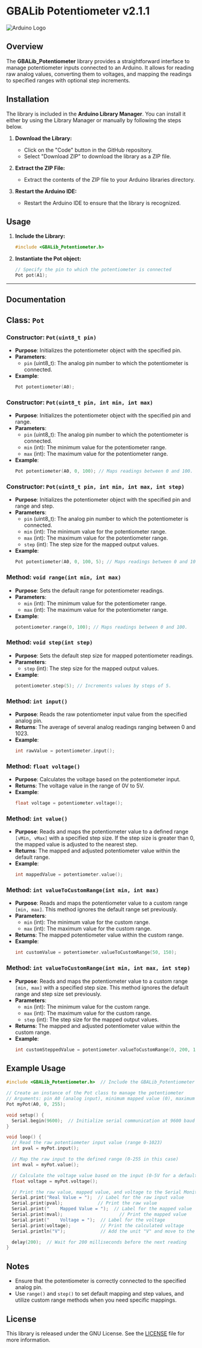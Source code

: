 # GBALib Potentiometer v2.1.1

![Arduino Logo](./extras/ArduinoCommunityLogo.png)

## Overview
The **GBALib_Potentiometer** library provides a straightforward interface to manage potentiometer inputs connected to an Arduino. It allows for reading raw analog values, converting them to voltages, and mapping the readings to specified ranges with optional step increments.


## Installation

The library is included in the **Arduino Library Manager**. You can install it either by using the Library Manager or manually by following the steps below.

1. **Download the Library:**
   - Click on the "Code" button in the GitHub repository.
   - Select "Download ZIP" to download the library as a ZIP file.

2. **Extract the ZIP File:**
   - Extract the contents of the ZIP file to your Arduino libraries directory.

3. **Restart the Arduino IDE:**
   - Restart the Arduino IDE to ensure that the library is recognized.

## Usage

1. **Include the Library:**
   ```cpp
   #include <GBALib_Potentiometer.h>
   ```

2. **Instantiate the Pot object:**
   ```cpp
   // Specify the pin to which the potentiometer is connected
   Pot pot(A1); 
   ```

---

## Documentation
## Class: `Pot`

### Constructor: `Pot(uint8_t pin)`
- **Purpose**: Initializes the potentiometer object with the specified pin.
- **Parameters**:
  - `pin` (uint8_t): The analog pin number to which the potentiometer is connected.
- **Example**:
    ```cpp
    Pot potentiometer(A0);
    ```

### Constructor: `Pot(uint8_t pin, int min, int max)`
- **Purpose**: Initializes the potentiometer object with the specified pin and range.
- **Parameters**:
  - `pin` (uint8_t): The analog pin number to which the potentiometer is connected.
  - `min` (int): The minimum value for the potentiometer range.
  - `max` (int): The maximum value for the potentiometer range.
- **Example**:
    ```cpp
    Pot potentiometer(A0, 0, 100); // Maps readings between 0 and 100.
    ```

### Constructor: `Pot(uint8_t pin, int min, int max, int step)`
- **Purpose**: Initializes the potentiometer object with the specified pin and range and step.
- **Parameters**:
  - `pin` (uint8_t): The analog pin number to which the potentiometer is connected.
  - `min` (int): The minimum value for the potentiometer range.
  - `max` (int): The maximum value for the potentiometer range.
  - `step` (int): The step size for the mapped output values.
- **Example**:
    ```cpp
    Pot potentiometer(A0, 0, 100, 5); // Maps readings between 0 and 100. Increments values by steps of 5.
    ```

### Method: `void range(int min, int max)`
- **Purpose**: Sets the default range for potentiometer readings.
- **Parameters**:
  - `min` (int): The minimum value for the potentiometer range.
  - `max` (int): The maximum value for the potentiometer range.
- **Example**:
    ```cpp
    potentiometer.range(0, 100); // Maps readings between 0 and 100.
    ```

### Method: `void step(int step)`
- **Purpose**: Sets the default step size for mapped potentiometer readings.
- **Parameters**:
  - `step` (int): The step size for the mapped output values.
- **Example**:
    ```cpp
    potentiometer.step(5); // Increments values by steps of 5.
    ```

### Method: `int input()`
- **Purpose**: Reads the raw potentiometer input value from the specified analog pin.
- **Returns**: The average of several analog readings ranging between 0 and 1023.
- **Example**:
    ```cpp
    int rawValue = potentiometer.input();
    ```

### Method: `float voltage()`
- **Purpose**: Calculates the voltage based on the potentiometer input.
- **Returns**: The voltage value in the range of 0V to 5V.
- **Example**:
    ```cpp
    float voltage = potentiometer.voltage();
    ```

### Method: `int value()`
- **Purpose**: Reads and maps the potentiometer value to a defined range `[vMin, vMax]` with a specified step size. If the step size is greater than 0, the mapped value is adjusted to the nearest step.
- **Returns**: The mapped and adjusted potentiometer value within the default range.
- **Example**:
    ```cpp
    int mappedValue = potentiometer.value();
    ```

### Method: `int valueToCustomRange(int min, int max)`
- **Purpose**: Reads and maps the potentiometer value to a custom range `[min, max]`. This method ignores the default range set previously.
- **Parameters**:
  - `min` (int): The minimum value for the custom range.
  - `max` (int): The maximum value for the custom range.
- **Returns**: The mapped potentiometer value within the custom range.
- **Example**:
    ```cpp
    int customValue = potentiometer.valueToCustomRange(50, 150);
    ```

### Method: `int valueToCustomRange(int min, int max, int step)`
- **Purpose**: Reads and maps the potentiometer value to a custom range `[min, max]` with a specified step size. This method ignores the default range and step size set previously.
- **Parameters**:
  - `min` (int): The minimum value for the custom range.
  - `max` (int): The maximum value for the custom range.
  - `step` (int): The step size for the mapped output values.
- **Returns**: The mapped and adjusted potentiometer value within the custom range.
- **Example**:
    ```cpp
    int customSteppedValue = potentiometer.valueToCustomRange(0, 200, 10);
    ```

## Example Usage

```cpp
#include <GBALib_Potentiometer.h>  // Include the GBALib_Potentiometer library

// Create an instance of the Pot class to manage the potentiometer
// Arguments: pin A0 (analog input), minimum mapped value (0), maximum mapped value (255)
Pot myPot(A0, 0, 255);

void setup() {
  Serial.begin(9600);  // Initialize serial communication at 9600 baud
}

void loop() {
  // Read the raw potentiometer input value (range 0-1023)
  int pval = myPot.input();

  // Map the raw input to the defined range (0-255 in this case)
  int mval = myPot.value();

  // Calculate the voltage value based on the input (0-5V for a default reference voltage)
  float voltage = myPot.voltage();

  // Print the raw value, mapped value, and voltage to the Serial Monitor
  Serial.print("Real Value = ");  // Label for the raw input value
  Serial.print(pval);             // Print the raw value
  Serial.print("    Mapped Value = ");  // Label for the mapped value
  Serial.print(mval);                     // Print the mapped value
  Serial.print("    Voltage = ");  // Label for the voltage
  Serial.print(voltage);           // Print the calculated voltage
  Serial.println("V");             // Add the unit "V" and move to the next line

  delay(200);  // Wait for 200 milliseconds before the next reading
}
```

## Notes
- Ensure that the potentiometer is correctly connected to the specified analog pin.
- Use `range()` and `step()` to set default mapping and step values, and utilize custom range methods when you need specific mappings.


## License
This library is released under the GNU License. See the [LICENSE](./LICENSE) file for more information.
